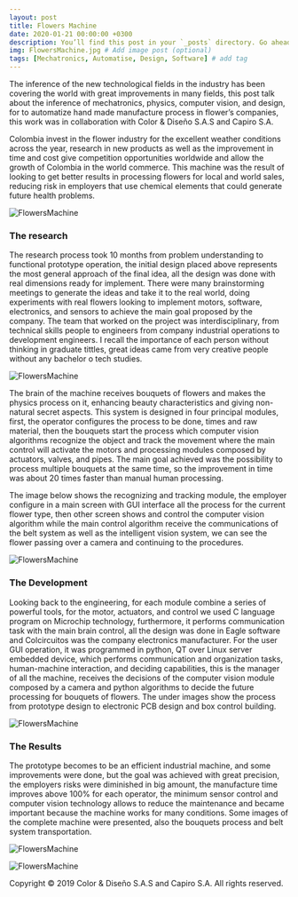 ```yaml
---
layout: post
title: Flowers Machine
date: 2020-01-21 00:00:00 +0300
description: You’ll find this post in your `_posts` directory. Go ahead and edit it and re-build the site to see your changes. # Add post description (optional)
img: FlowersMachine.jpg # Add image post (optional)
tags: [Mechatronics, Automatise, Design, Software] # add tag
---
```


The inference of the new technological fields in the industry has been covering the world with great improvements in many fields, this post talk about the inference of mechatronics, physics, computer vision, and design, for to automatize hand made manufacture process in flower’s companies, this work was in collaboration with Color & Diseño S.A.S and Capiro S.A.

Colombia invest in the flower industry for the excellent weather conditions across the year, research in new products as well as the improvement in time and cost give competition opportunities worldwide and allow the growth of Colombia in the world commerce. This machine was the result of looking to get better results in processing flowers for local and world sales, reducing risk in employers that use chemical elements that could generate future health problems. 

![FlowersMachine]({{site.baseurl}}/assets/img/FlowersMachine/Definicion.2.jpg)

### The research

The research process took 10 months from problem understanding to functional prototype operation, the initial design placed above represents the most general approach of the final idea, all the design was done with real dimensions ready for implement. There were many brainstorming meetings to generate the ideas and take it to the real world, doing experiments with real flowers looking to implement motors, software, electronics, and sensors to achieve the main goal proposed by the company. The team that worked on the project was interdisciplinary, from technical skills people to engineers from company industrial operations to development engineers. I recall the importance of each person without thinking in graduate tittles, great ideas came from very creative people without any bachelor o tech studies.

![FlowersMachine]({{site.baseurl}}/assets/img/FlowersMachine/FlowersMachine.png)

The brain of the machine receives bouquets of flowers and makes the physics process on it,  enhancing beauty characteristics and giving non-natural secret aspects. This system is designed in four principal modules, first, the operator configures the process to be done, times and raw material, then the bouquets start the process which computer vision algorithms recognize the object and track the movement where the main control will activate the motors and processing modules composed by actuators, valves, and pipes. The main goal achieved was the possibility to process multiple bouquets at the same time, so the improvement in time was about 20 times faster than manual human processing.

The image below shows the recognizing and tracking module, the employer configure in a main screen with GUI interface all the process for the current flower type, then other screen shows and control the computer vision algorithm while the main control algorithm receive the communications of the belt system as well as the intelligent vision system, we can see the flower passing over a camera and continuing to the procedures.


![FlowersMachine]({{site.baseurl}}/assets/img/FlowersMachine/Tracking.jpg)

### The Development
Looking back to the engineering, for each module combine a series of powerful tools, for the motor, actuators, and control we used C language program on Microchip technology, furthermore, it performs communication task with the main brain control, all the design was done in Eagle software and Colcircuitos was the company electronics manufacturer. For the user GUI operation, it was programmed in python, QT over Linux server embedded device, which performs communication and organization tasks, human-machine interaction, and deciding capabilities, this is the manager of all the machine, receives the decisions of the computer vision module composed by a camera and python algorithms to decide the future processing for bouquets of flowers. The under images show the process from prototype design to electronic PCB design and box control building.

![FlowersMachine]({{site.baseurl}}/assets/img/FlowersMachine/Electronics.jpg)

### The Results

The prototype becomes to be an efficient industrial machine, and some improvements were done, but the goal was achieved with great precision, the employers risks were diminished in big amount, the manufacture time improves above 100% for each operator, the minimum sensor control and computer vision technology allows to reduce the maintenance and became important because the machine works for many conditions. Some images of the complete machine were presented, also the bouquets process and belt system transportation.


![FlowersMachine]({{site.baseurl}}/assets/img/FlowersMachine/Machine.jpg)

![FlowersMachine]({{site.baseurl}}/assets/img/FlowersMachine/Animation.gif)

Copyright © 2019 Color & Diseño S.A.S and Capiro S.A. All rights reserved.



